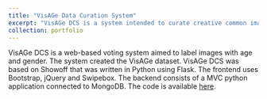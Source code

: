 ```yaml
---
title: "VisAGe Data Curation System"
excerpt: "VisAGe DCS is a system intended to curate creative common images from Flickr and assist the data labelling for facial images with age and gender.<br/><img src='/images/VisAGe_Sys.png'>"
collection: portfolio
---
```


VisAGe DCS is a web-based voting system aimed to label images with age and gender. The system created the VisAGe dataset. VisAGe DCS was based on Showoff that was written in Python using Flask. The frontend uses Bootstrap, jQuery and Swipebox. The backend consists of a MVC python application connected to MongoDB. The code is available [here](https://bitbucket.org/4nd4/visage).
